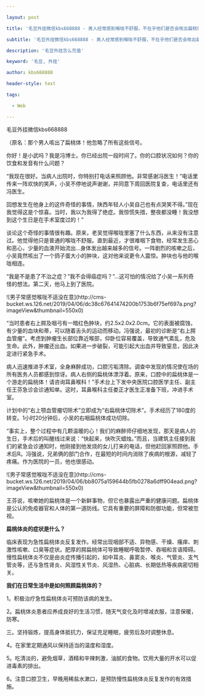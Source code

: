 ---
layout: post
title: '毛豆外挂微信kbs668888 - 男人经常感到喉咙不舒服，不在乎他们是否会咳出扁桃体。'
subtitle: '毛豆外挂微信kbs668888 - 男人经常感到喉咙不舒服，不在乎他们是否会咳出扁桃体。'
description: '毛豆外挂怎么充值'
keyword: '毛豆, 外挂'
author: kbs668888
header-style: text
tags:
  - Web
---
毛豆外挂微信kbs668888

（原名：那个男人咳出了扁桃体！他忽略了所有这些信号。

你好！是小武吗？我是冯博士。你已经出院一段时间了。你的口腔状况如何？你的饮食和发音有什么问题？

“我现在很好。当病人出院时，你特别打电话来照顾他。非常感谢冯医生！”电话里传来一阵欢快的笑声，小吴不停地说声谢谢，并同意下周回医院复查，电话里还有冯医生。

回想发生在他身上的这件奇怪的事情，陕西年轻人小吴自己也有点哭笑不得。”现在我觉得这是个惊喜。当时，我以为我得了绝症。我惊慌失措，整夜都没睡！我没想到这个生日是在手术室度过的！”

谈论这个奇怪的事情很有趣。原来，老吴觉得喉咙里塞了什么东西，从来没有注意过。他觉得他只是普通的喉咙不舒服。直到最近，才很难咽下食物，经常发生恶心和恶心，少量的血液开始流出…身体发出越来越多的信号。一阵剧烈的咳嗽之后，小吴竟然咳出了一个鸽子蛋大小的肿块，这对他来说更令人震惊。肿块也与他的喉咙相连。

“我是不是患了不治之症？”我不会得癌症吗？”…这可怕的情况给了小吴一系列奇怪的想法。第二天，他马上到了医院。

![男子常感觉喉咙不适没在意](http://cms-
bucket.ws.126.net/2019/04/06/dc38c67641474200b1753b6f75ef697a.png?imageView&thumbnail=550x0)  

“当时患者右上腭及咽弓有一暗红色肿块，约2.5x2.0x2.0cm。它的表面被腐蚀，有少量的血块和蒂，可以随着舌头的运动而移动。冯强说，最初的诊断是“右上腭血管瘤”。考虑到肿瘤生长部位靠近喉部，仰卧位容易覆盖，导致通气紊乱，危及生命。此外，肿瘤还出血。如果进一步破裂，可能引起大出血并导致窒息，因此决定进行紧急手术。

病人迅速推进手术室，全身麻醉成功，口腔污垢清除。调查中发现的情况使在场的所有医务人员都感到惊讶。病人右侧的扁桃体漂浮着。原来，口腔中的扁桃体是一个游走的扁桃体！请咨询耳鼻喉科！”手术台上下发中央医院口腔医学主任、副主任王芬急诊会诊通知单。这时，耳鼻喉科主任娄正才医生正准备下班，冲进手术室。

计划中的“右上颚血管瘤切除术”立即成为“右扁桃体切除术”。手术经历了180度的转变。1小时20分钟后，小吴的右咽扁桃体成功切除。

“事实上，整个过程中有几颗温暖的心！我们的麻醉师仔细地发现，那天是病人的生日，手术后的叫醒线过来说：“快起来，快吹灭蜡烛。”而且，当建筑主任接到我们的紧急会诊通知时，他刚接到他发烧的女儿打来的电话，但他赶回家照顾他。手术后R。冯强说，兄弟俩的部门合作，在最短的时间内消除了疾病的根源，减轻了疼痛。作为医院的一员，他也很感动。

![男子常感觉喉咙不适没在意](http://cms-
bucket.ws.126.net/2019/04/06/bb8075a159644b5fb0278a6dff904ead.png?imageView&thumbnail=550x0)  

王芬说，咳嗽她的扁桃体是一个新鲜事物，但它也暴露出严重的健康问题。扁桃体是公认的免疫器官和人体的第一道防线。它具有重要的屏障和防御功能，但常被忽视。

 **扁桃体炎的症状是什么？**

临床表现为急性扁桃体炎反复发作。经常出现咽部不适、异物感、干燥、瘙痒、刺激性咳嗽、口臭等症状。肥厚的腭扁桃体可导致睡眠呼吸暂停、吞咽和言语障碍。慢性扁桃体炎不仅是由炎症传播引起的，如中耳炎、鼻窦炎、喉炎、气管炎、支气管炎等，还与急性肾炎、风湿性关节炎、风湿热、心脏病、长期低热等疾病密切相关。

 **我们在日常生活中是如何照顾扁桃体的？**

1。积极治疗急性扁桃体炎可预防该病的发生。

2。扁桃体炎患者应养成良好的生活习惯，随天气变化及时增减衣服，注意保暖，防寒。

三。坚持锻炼，提高身体抵抗力，保证充足睡眠，疲劳后及时调整休息。

4。在家里定期通风以保持适当的温度和湿度。

5。吃清淡的，避免烟草，酒精和辛辣刺激，油腻的食物。饮用大量的开水可以促进毒素的排出。

6。注意口腔卫生，早晚用稀盐水漱口，是预防慢性扁桃体炎反复发作的有效措施。

